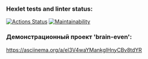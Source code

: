 ### Hexlet tests and linter status:

[![Actions Status](https://github.com/elenashcherbinina/frontend-project-44/workflows/hexlet-check/badge.svg)](https://github.com/elenashcherbinina/frontend-project-44/actions)
[![Maintainability](https://api.codeclimate.com/v1/badges/dd6d9ca20b9958d26f2f/maintainability)](https://codeclimate.com/github/elenashcherbinina/frontend-project-44/maintainability)

### Демонстрационный проект 'brain-even':

https://asciinema.org/a/el3V4waYMankgIHnyCBv8tdYR
